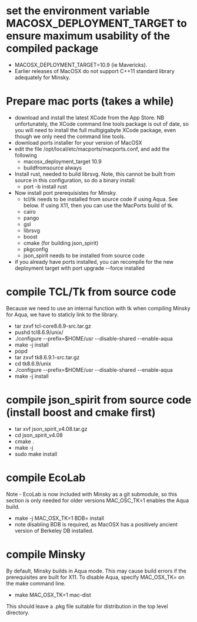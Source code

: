 # set the environment variable MACOSX_DEPLOYMENT_TARGET to ensure maximum usability of the compiled package
 - MACOSX_DEPLOYMENT_TARGET=10.9 (ie Mavericks).
 - Earlier releases of MacOSX do not support C++11 standard library adequately for Minsky.

# Prepare mac ports (takes a while)
- download and install the latest XCode from the App Store. 
NB unfortunately, the XCode command line tools package is out of date, so you will need to install the full multigigabyte XCode package, even though we only need the command line tools.
- download ports installer for your version of MacOSX
- edit the file /opt/local/etc/macports/macports.conf, and add the following
  - macosx_deployment_target 10.9
  - buildfromsource         always
- Install rust, needed to build librsvg. Note, this cannot be built from source in this configuration, so do a binary install:
  - port -b install rust
- Now install port prerequisistes for Minsky. 
  - tcl/tk needs to be installed from source code if using Aqua. See below. If using X11, then you can use the MacPorts build of tk.
  - cairo
  - pango
  - gsl
  - librsvg
  - boost
  - cmake (for building json_spirit)
  - pkgconfig
  - json_spirit needs to be installed from source code
- if you already have ports installed, you can recompile for the new deployment target with
  port upgrade --force installed


# compile TCL/Tk from source code

Because we need to use an internal function with tk when compiling Minsky for Aqua, we have to staticly link to the library. 

- tar zxvf tcl-core8.6.9-src.tar.gz
- pushd tcl8.6.9/unix/
- ./configure --prefix=$HOME/usr --disable-shared --enable-aqua
- make -j install
- popd
- tar zxvf tk8.6.9.1-src.tar.gz
- cd tk8.6.9/unix 
- ./configure --prefix=$HOME/usr --disable-shared --enable-aqua
- make -j install

# compile json_spirit from source code (install boost and cmake first)
- tar xvf json_spirit_v4.08.tar.gz
- cd json_spirit_v4.08
- cmake .
- make -j
- sudo make install

# compile EcoLab
Note - EcoLab is now included with Minsky as a git submodule, so this section is only needed for older versions
MAC_OSC_TK=1 enables the Aqua build.
  - make -j MAC_OSX_TK=1 BDB= install 
  - note disabling BDB is required, as MacOSX has a positively ancient version of Berkeley DB installed.
  
# compile Minsky
By default, Minsky builds in Aqua mode. This may cause build errors if the prerequisites are built for X11. To disable Aqua, specify MAC_OSX_TK= on the make command line.
  - make MAC_OSX_TK=1 mac-dist
  
This should leave a .pkg file suitable for distribution in the top level directory.
